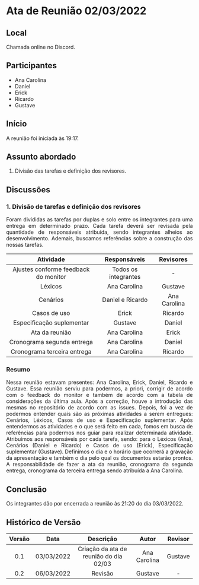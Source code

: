 # Ata de Reunião 02/03/2022

## Local

Chamada online no Discord.

## Participantes

- Ana Carolina
- Daniel
- Erick
- Ricardo
- Gustave

## Início

A reunião foi iniciada às 19:17.

## Assunto abordado

1. Divisão das tarefas e definição dos revisores.

## Discussões

### 1. Divisão de tarefas e definição dos revisores

<p style="text-align: justify;">Foram divididas as tarefas por duplas e solo entre os integrantes para uma entrega em determinado prazo. Cada tarefa deverá ser revisada pela quantidade de responsáveis atribuída, sendo integrantes alheios ao desenvolvimento. Ademais, buscamos referências sobre a construção das nossas tarefas.
</p>

| Atividade                            | Responsáveis         | Revisores    |
| :------------------------------------: | :--------------------: | :------------: |
| Ajustes conforme feedback do monitor | Todos os integrantes | -            |
| Léxicos                              | Ana Carolina         | Gustave      |
| Cenários                             | Daniel e Ricardo     | Ana Carolina |
| Casos de uso                         | Erick                | Ricardo      |
| Especificação suplementar            | Gustave              | Daniel       |
| Ata da reunião                       | Ana Carolina         | Erick        |
| Cronograma segunda entrega           | Ana Carolina         | Daniel       |
| Cronograma terceira entrega          | Ana Carolina         | Ricardo      |

### Resumo

<p style="text-align: justify;">
Nessa reunião estavam presentes: Ana Carolina, Erick, Daniel, Ricardo e Gustave. Essa reunião serviu para podermos, a priori, corrigir de acordo com o feedback do monitor e também de acordo com a tabela de considerações da última aula. Após a correção, houve a introdução das mesmas no repositório de acordo com as issues. Depois, foi a vez de podermos entender quais são as próximas atividades a serem entregues: Cenários, Léxicos, Casos de uso e Especificação suplementar. Após entendermos as atividades e o que será feito em cada, fomos em busca de referências para podermos nos guiar para realizar determinada atividade. Atribuímos aos responsáveis por cada tarefa, sendo: para o Léxicos (Ana), Cenários (Daniel e Ricardo) e Casos de uso (Erick), Especificação suplementar (Gustave). Definimos o dia e o horário que ocorrerá a gravação da apresentação e também o dia pelo qual os documentos estarão prontos. A responsabilidade de fazer a ata da reunião, cronograma da segunda entrega, cronograma da terceira entrega sendo atribuída a Ana Carolina.
</p>

## Conclusão

Os integrantes dão por encerrada a reunião às 21:20 do dia 03/03/2022.

## Histórico de Versão

| Versão |    Data    |               Descrição                |    Autor     | Revisor |
| :----: | :--------: | :------------------------------------: | :----------: | :-----: |
|  0.1   | 03/03/2022 | Criação da ata de reunião do dia 02/03 | Ana Carolina | Gustave |
|  0.2   | 06/03/2022 |                Revisão                 |   Gustave    |    -    |
